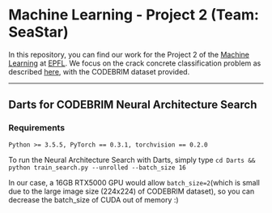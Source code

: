 # Machine Learning - Project 2 (Team: SeaStar)

In this repository, you can find our work for the Project 2 of the [Machine Learning](https://github.com/epfml/ML_course) at [EPFL](http://epfl.ch). We focus on the crack concrete classification problem as described [here](https://zenodo.org/record/2620293#.YZTqbr3MJqt), with the CODEBRIM dataset provided.

---
## Darts for CODEBRIM Neural Architecture Search


### Requirements
`Python >= 3.5.5, PyTorch == 0.3.1, torchvision == 0.2.0`

To run the Neural Architecture Search with Darts, simply type
`cd Darts && python train_search.py --unrolled --batch_size 16`

In our case, a 16GB RTX5000 GPU would allow `batch_size=2`(which is small due to the large image size (224x224) of CODEBRIM dataset), so you can decrease the batch_size of CUDA out of memory :)
